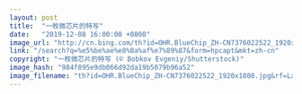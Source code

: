 ```yaml
---
layout: post
title:  "一枚微芯片的特写"
date:   "2019-12-08 16:00:00 +0800"
image_url: "http://cn.bing.com/th?id=OHR.BlueChip_ZH-CN7376022522_1920x1080.jpg&rf=LaDigue_1920x1080.jpg&pid=hp"
link: "/search?q=%e5%be%ae%e8%8a%af%e7%89%87&form=hpcapt&mkt=zh-cn"
copyright: "一枚微芯片的特写 (© Bobkov Evgeniy/Shutterstock)"
image_hash: "984f895e9db066d92da19b5079b96a52"
image_filename: "th?id=OHR.BlueChip_ZH-CN7376022522_1920x1080.jpg&rf=LaDigue_1920x1080.jpg&pid=hp"
---
```

